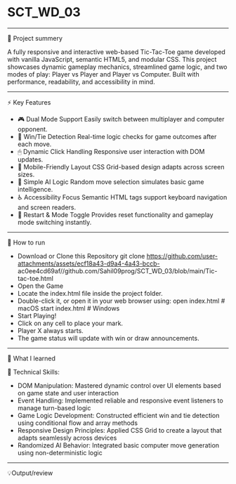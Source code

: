 # SCT_WD_03

------

📌 Project summery

  A fully responsive and interactive web-based Tic-Tac-Toe game developed with vanilla JavaScript, semantic HTML5, and modular CSS.
  This project showcases dynamic gameplay mechanics, streamlined game logic, and two modes of play: Player vs Player and Player vs Computer.
  Built with performance, readability, and accessibility in mind.

------

⚡ Key Features

- 🎮 Dual Mode Support Easily switch between multiplayer and computer opponent.
- 🧠 Win/Tie Detection Real-time logic checks for game outcomes after each move.
- 🖱 Dynamic Click Handling Responsive user interaction with DOM updates.
- 📱 Mobile-Friendly Layout CSS Grid-based design adapts across screen sizes.
- 🧠 Simple AI Logic Random move selection simulates basic game intelligence.
- ♿ Accessibility Focus Semantic HTML tags support keyboard navigation and screen readers. 
- 🔄 Restart & Mode Toggle Provides reset functionality and gameplay mode switching instantly.

------

🚀 How to run

- Download or Clone this Repository git clone https://github.com/user-attachments/assets/ecf18a43-d9a4-4a43-bccb-
     ac0ee4cd69af//github.com/Sahil09prog/SCT_WD_03/blob/main/Tic-tac-toe.html
- Open the Game
- Locate the index.html file inside the project folder.
- Double-click it, or open it in your web browser using: open index.html # macOS start index.html # Windows
- Start Playing!
- Click on any cell to place your mark.
- Player X always starts.
- The game status will update with win or draw announcements.

------

🧠 What I learned

🔧 Technical Skills:
- DOM Manipulation: Mastered dynamic control over UI elements based on game state and user interaction
- Event Handling: Implemented reliable and responsive event listeners to manage turn-based logic
- Game Logic Development: Constructed efficient win and tie detection using conditional flow and array methods
- Responsive Design Principles: Applied CSS Grid to create a layout that adapts seamlessly across devices
- Randomized AI Behavior: Integrated basic computer move generation using non-deterministic logic

------

💡Output/review









